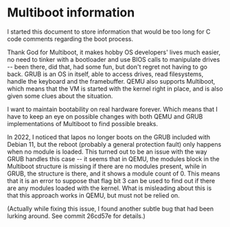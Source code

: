 # Multiboot information

I started this document to store information that would be
too long for C code comments regarding the boot process.

Thank God for Multiboot, it makes hobby OS developers' lives much
easier, no need to tinker with a bootloader and use BIOS calls to
manipulate drives -- been there, did that, had some fun, but don't
regret not having to go back. GRUB is an OS in itself, able to
access drives, read filesystems, handle the keyboard and the
framebuffer. QEMU also supports Multiboot, which means that the VM is
started with the kernel right in place, and is also given some clues
about the situation.

I want to maintain bootability on real hardware forever. Which means
that I have to keep an eye on possible changes with both QEMU and GRUB
implementations of Multiboot to find possible breaks.

In 2022, I noticed that lapos no longer boots on the GRUB included
with Debian 11, but the reboot (probably a general protection fault)
only happens when no module is loaded. This turned out to be an issue
with the way GRUB handles this case -- it seems that in QEMU, the
modules block in the Multiboot structure is missing if there are no
modules present, while in GRUB, the structure is there, and it shows a
module count of 0. This means that it is an error to suppose that
flag bit 3 can be used to find out if there are any modules loaded
with the kernel. What is misleading about this is that this approach
works in QEMU, but must not be relied on.

(Actually while fixing this issue, I found another subtle bug that had
been lurking around. See commit 26cd57e for details.)

